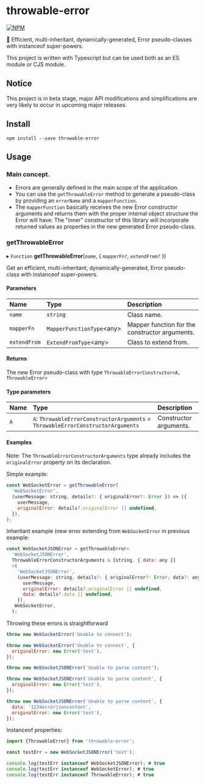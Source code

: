 # throwable-error

[![NPM](https://img.shields.io/npm/v/throwable-error)](https://github.com/jduarter/throwable-error)

🧨 Efficient, multi-inheritant, dynamically-generated, Error pseudo-classes with instanceof super-powers.

This project is written with Typescript but can be used both as an ES module or CJS module.

## Notice

This project is in beta stage, major API modifications and simplifications are very likely to occur in upcoming major releases.

## Install

```
npm install --save throwable-error
```

## Usage

### Main concept.

- Errors are generally defined in the main scope of the application.
- You can use the `getThrowableError` method to generate a pseudo-class by providing an `errorName` and a `mapperFunction`.
- The `mapperFunction` basically receives the new Error constructor arguments and returns them with the proper internal object structure the Error will have: The "inner" constructor of this library will incorporate returned values as properties in the new generated Error pseudo-class.

### getThrowableError

▸ `Function` **getThrowableError**(`name`, { `mapperFn?`, `extendFrom?` })

Get an efficient, multi-inheritant, dynamically-generated, Error pseudo-class with instanceof super-powers.

#### Parameters

| Name         | Type                       | Description                                    |
| :----------- | :------------------------- | :--------------------------------------------- |
| `name`       | `string`                   | Class name.                                    |
| `mapperFn`   | `MapperFunctionType`<any\> | Mapper function for the constructor arguments. |
| `extendFrom` | `ExtendFromType`<any\>     | Class to extend from.                          |

#### Returns

The new Error pseudo-class with type `ThrowableErrorConstructor<A, ThrowableError>`

#### Type parameters

| Name | Type                                                                             | Description            |
| :--- | :------------------------------------------------------------------------------- | :--------------------- |
| `A`  | `A`: `ThrowableErrorConstructorArguments` = `ThrowableErrorConstructorArguments` | Constructor arguments. |

#### Examples

Note: The `ThrowableErrorConstructorArguments` type already includes the `originalError` property on its declaration.

Simple example:

```javascript
const WebSocketError = getThrowableError(
  'WebSocketError',
  (userMessage: string, details?: { originalError?: Error }) => ({
    userMessage,
    originalError: details?.originalError || undefined,
  }),
);
```

Inheritant example (new error extending from `WebSocketError` in previous example:

```javascript
const WebSocketJSONError = getThrowableError<
  'WebSocketJSONError',
  ThrowableErrorConstructorArguments & [string, { data: any }]
  >(
    'WebSocketJSONError',
    (userMessage: string, details?: { originalError?: Error; data?: any }) => ({
      userMessage,
      originalError: details?.originalError || undefined,
      data: details?.data || undefined,
    }),
   WebSocketError,
  );
```

Throwing these errors is straightforward

```javascript
throw new WebSocketError('Unable to connect');

throw new WebSocketError('Unable to connect', {
  originalError: new Error('test'),
});

throw new WebSocketJSONError('Unable to parse content');

throw new WebSocketJSONError('Unable to parse content', {
  originalError: new Error('test'),
});

throw new WebSocketJSONError('Unable to parse content', {
  data: '1234errorjsoncontent',
  originalError: new Error('test'),
});
```

Instanceof properties:

```javascript
import {ThrowableError} from 'throwable-error';

const testErr = new WebSocketJSONError('test');

console.log(testErr instanceof WebSocketJSONError); # true
console.log(testErr instanceof WebSocketError); # true
console.log(testErr instanceof ThrowableError); # true
```
